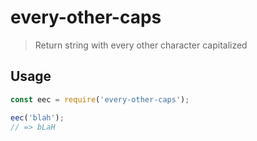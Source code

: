# every-other-caps

> Return string with every other character capitalized

## Usage
```js
const eec = require('every-other-caps');

eec('blah');
// => bLaH
```
